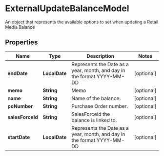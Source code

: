 

# ExternalUpdateBalanceModel

An object that represents the available options to set when updating a Retail Media Balance

## Properties

| Name | Type | Description | Notes |
|------------ | ------------- | ------------- | -------------|
|**endDate** | **LocalDate** | Represents the Date as a year, month, and day in the format YYYY-MM-DD |  [optional] |
|**memo** | **String** | Memo |  [optional] |
|**name** | **String** | Name of the balance. |  [optional] |
|**poNumber** | **String** | Purchase Order number. |  [optional] |
|**salesForceId** | **String** | SalesForceId the balance is linked to. |  [optional] |
|**startDate** | **LocalDate** | Represents the Date as a year, month, and day in the format YYYY-MM-DD |  [optional] |



